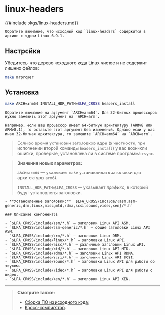 # linux-headers

{{#include pkgs/linux-headers.md}}

```admonish warning title="Внимание"
Обратите внимание, что исходный код `linux-headers` содержится в архиве с ядром Linux-6.9.1.
```

## Настройка

Убедитесь, что дерево исходного кода Linux чистое и не содержит лишних файлов:

```bash
make mrproper
```

## Установка

```bash
make ARCH=arm64 INSTALL_HDR_PATH=$LFA_CROSS headers_install
```

```admonish warning title="Внимание"
Обратите внимание на аргумент `ARCH=arm64`. Для 32-битных процессоров нужно заменить этот аргумент на `ARCH=arm`.

Например, если ваш процессор имеет 64-битную архитектуру (ARMv8 или ARMv8.1), то оставьте этот аргумент без изменений. Однако если у вас иная 32-битная архитектура, то замените `ARCH=arm64` на `ARCH=arm`.
```

> Если во время установки заголовков ядра (в частности, при исполнении второй команды `headers_install`) у вас возникли ошибки, проверьте, установлена ли в системе программа `rsync`.

> **Значения новых параметров:**
>
> `ARCH=arm64` — указывает `make` устанавливать заголовки для архитектуры `arm64`.
>
> `INSTALL_HDR_PATH=$LFA_CROSS` — указывает *префикс*, в который будут установлены заголовки.

~~~admonish note title="Содержимое пакета" collapsible=true
- **Установленные заголовки:** `$LFA_CROSS/include/{asm,asm-generic,drm,linux,misc,mtd,rdma,scsi,sound,video,xen}/*.h`

### Описание компонентов

- `$LFA_CROSS/include/asm/*.h` — заголовки Linux API ASM.
- `$LFA_CROSS/include/asm-generic/*.h` — общие заголовки Linux API ASM.
- `$LFA_CROSS/include/drm/*.h` — заголовки Linux DRM.
- `$LFA_CROSS/include/linux/*.h` — заголовки Linux API.
- `$LFA_CROSS/include/misc/*.h` — различные заголовки Linux API.
- `$LFA_CROSS/include/mtd/*.h` — заголовки Linux API MTD.
- `$LFA_CROSS/include/rdma/*.h` — заголовки Linux API RDMA.
- `$LFA_CROSS/include/scsi/*.h` — заголовки Linux API SCSI.
- `$LFA_CROSS/include/sound/*.h` — заголовки Linux API для работы со звуком.
- `$LFA_CROSS/include/video/*.h` — заголовки Linux API для работы с видео.
- `$LFA_CROSS/include/xen/*.h` — заголовки Linux API XEN.
~~~

---

> **Смотрите также:**
>
> - [Сборка ПО из исходного кода](../additional/compile.md);
> - [Кросс-компилятор](../additional/cross-compiler.md).

